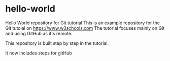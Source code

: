 # hello-world
Hello World repository for Git tutorial
This is an example repository for the Git tutoial on https://www.w3schools.com
The tutorial focuses mainly on Git and using GitHub as it's remote.

This repository is built step by step in the tutorial.

It now includes steps for gitHub

